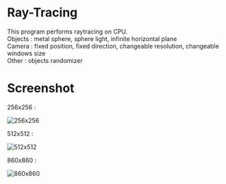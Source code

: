 # Ray-Tracing
This program performs raytracing on CPU.\
Objects : metal sphere, sphere light, infinite horizontal plane\
Camera : fixed position, fixed direction, changeable resolution, changeable windows size\
Other : objects randomizer
# Screenshot

256x256 : 

![256x256](https://user-images.githubusercontent.com/60228748/122632887-283d9480-d108-11eb-83d4-c62ea73344bd.png)

512x512 : 

![512x512](https://user-images.githubusercontent.com/60228748/122632895-34295680-d108-11eb-9a7b-d9e6a4d0f5e0.png)

860x860 : 

![860x860](https://user-images.githubusercontent.com/60228748/122632908-3e4b5500-d108-11eb-93a6-c03a46560d3a.png)
